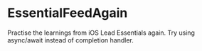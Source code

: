 # EssentialFeedAgain
Practise the learnings from iOS Lead Essentials again. Try using async/await instead of completion handler.
